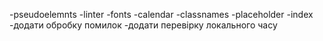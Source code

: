 -pseudoelemnts
-linter
-fonts
-calendar
-classnames
-placeholder
-index
-додати обробку помилок
-додати перевірку локального часу
